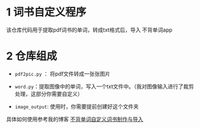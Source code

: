 # 1 词书自定义程序

该仓库代码用于提取pdf词书的单词，转成txt格式后，导入 不背单词app

# 2 仓库组成

- `pdf2pic.py` ： 将pdf文件转成一张张图片
- `word.py`：提取图像中的单词，写入一个txt文件中。（我对图像输入进行了裁剪处理，这部分你需要自定义）

- `image_output`: 使用时，你需要提前创建好这个文件夹



具体如何使用参考我的博客 [不背单词自定义词书制作与导入](https://www.cnblogs.com/jye159X/p/17628278.html)